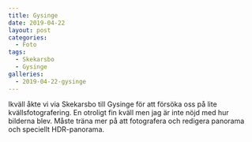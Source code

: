 ```yaml
---
title: Gysinge
date: 2019-04-22
layout: post
categories:
  - Foto
tags:
  - Skekarsbo
  - Gysinge
galleries:
  - 2019-04-22-gysinge
---
```


Ikväll åkte vi via Skekarsbo till Gysinge för att försöka oss på lite kvällsfotografering. En otroligt fin kväll men jag är inte nöjd med hur bilderna blev. Måste träna mer på att fotografera och redigera panorama och speciellt HDR-panorama.
